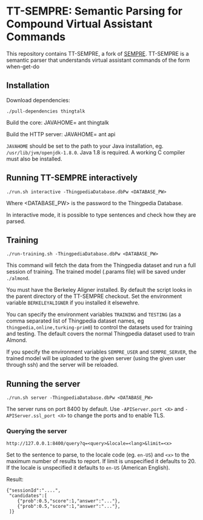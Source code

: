 # TT-SEMPRE: Semantic Parsing for Compound Virtual Assistant Commands

This repository contains TT-SEMPRE, a fork of [SEMPRE](https://github.com/percyliang/sempre).
TT-SEMPRE is a semantic parser that understands virtual assistant commands
of the form when-get-do

## Installation

Download dependencies:

    ./pull-dependencies thingtalk

Build the core:
    JAVAHOME=<path to java> ant thingtalk

Build the HTTP server:
    JAVAHOME=<path to java> ant api

`JAVAHOME` should be set to the path to your Java installation, eg. `/usr/lib/jvm/openjdk-1.8.0`.
Java 1.8 is required. A working C compiler must also be installed.

## Running TT-SEMPRE interactively

    ./run.sh interactive -ThingpediaDatabase.dbPw <DATABASE_PW>
    
Where <DATABASE_PW> is the password to the Thingpedia Database.

In interactive mode, it is possible to type sentences and check how they are parsed.

## Training

    ./run-training.sh -ThingpediaDatabase.dbPw <DATABASE_PW>
    
This command will fetch the data from the Thingpedia dataset and run a full session of training.
The trained model (.params file) will be saved under `./almond`.

You must have the Berkeley Aligner installed. By default the script looks in the parent directory
of the TT-SEMPRE checkout. Set the environment variable `BERKELEYALIGNER` if you installed it
elsewehre.

You can specify the environment variables `TRAINING` and `TESTING` (as a comma separated list of
Thingpedia dataset names, eg `thingpedia,online,turking-prim0`) to control the datasets used
for training and testing. The default covers the normal Thingpedia dataset used to train Almond.

If you specify the environment variables `SEMPRE_USER` and `SEMPRE_SERVER`, the trained model
will be uploaded to the given server (using the given user through ssh) and the server will
be reloaded.

## Running the server

    ./run.sh server -ThingpediaDatabase.dbPw <DATABASE_PW>
    
The server runs on port 8400 by default. Use `-APIServer.port <X>` and `-APIServer.ssl_port <X>`
to change the ports and to enable TLS.

### Querying the server

    http://127.0.0.1:8400/query?q=<query>&locale=<lang>&limit=<x>
    
Set <query> to the sentence to parse, <lang> to the locale code (eg. `en-US`) and `<x>` to the
maximum number of results to report. If limit is unspecified it defaults to 20. If the locale
is unspecified it defaults to `en-US` (American English).
    
Result:

    {"sessionId":"....",
     "candidates":[
        {"prob":0.5,"score":1,"answer":"..."},
        {"prob":0.5,"score":1,"answer":"..."},
     ]}

